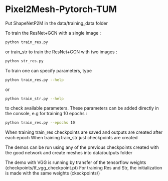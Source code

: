 # Pixel2Mesh-Pytorch-TUM


Put ShapeNetP2M in the data/training_data folder

To train the ResNet+GCN with a single image :
```bash
python train_res.py 
```
or train_str to train the ResNet+GCN with two images :
```bash
python str_res.py 
```
To train one can specify parameters, type
```bash
python train_res.py --help
```
or
```bash
python train_str.py --help
```
to check available parameters.
These parameters can be added directly in the console, e.g for training 10 epochs :
```bash
python train_res.py --epochs 10
```
When training train_res checkpoints are saved and outputs are created after each epoch
When training train_str just checkpoints are created

The demos can be run using any of the previous checkpoints created with the good network and create meshes
into data/outputs folder

The demo with VGG is running by transfer of the tensorflow weights (checkpoints/tf_vgg_checkpoint.pt)
For training Res and Str, the initialization is made with the same weights (ckeckpoints/)
